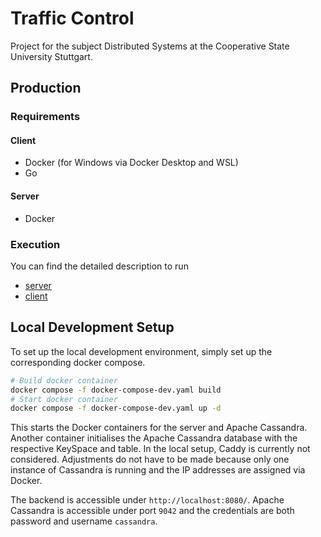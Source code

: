 # Traffic Control

Project for the subject Distributed Systems at the Cooperative State University Stuttgart.

## Production

### Requirements

#### Client

-   Docker (for Windows via Docker Desktop and WSL)
-   Go

#### Server

-   Docker

### Execution

You can find the detailed description to run

-   [server](https://github.com/Patr1ick/dhbw-traffic-control/blob/main/server/README.md)
-   [client](https://github.com/Patr1ick/dhbw-traffic-control/blob/main/client/README.md)

## Local Development Setup

To set up the local development environment, simply set up the corresponding docker compose.

```bash
# Build docker container
docker compose -f docker-compose-dev.yaml build
# Start docker container
docker compose -f docker-compose-dev.yaml up -d
```

This starts the Docker containers for the server and Apache Cassandra. Another container initialises the Apache Cassandra database with the respective KeySpace and table. In the local setup, Caddy is currently not considered. Adjustments do not have to be made because only one instance of Cassandra is running and the IP addresses are assigned via Docker.

The backend is accessible under `http://localhost:8080/`.
Apache Cassandra is accessible under port `9042` and the credentials are both password and username `cassandra`.
